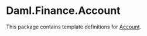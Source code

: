 # Daml.Finance.Account

This package contains template definitions for [Account](../../../../docs/Glossary.md#account).
